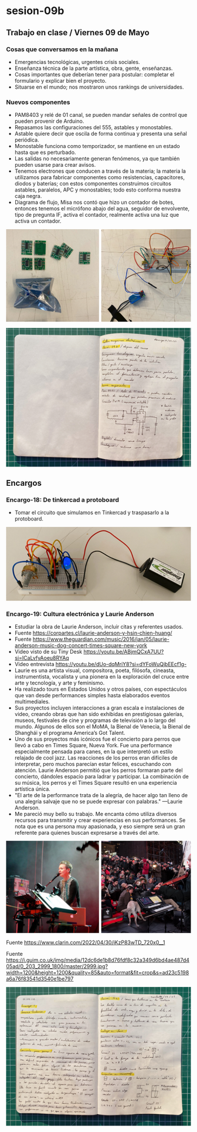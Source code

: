 # sesion-09b

## Trabajo en clase / Viernes 09 de Mayo

### Cosas que conversamos en la mañana

- Emergencias tecnológicas, urgentes crisis sociales.
- Enseñanza técnica de la parte artística, obra, gente, enseñanzas.
- Cosas importantes que deberían tener para postular: completar el formulario y explicar bien el proyecto.
- Situarse en el mundo; nos mostraron unos rankings de universidades.

### Nuevos componentes

- PAM8403 y relé de 01 canal, se pueden mandar señales de control que pueden provenir de Arduino.
- Repasamos las configuraciones del 555, astables y monostables.
- Astable quiere decir que oscila de forma continua y presenta una señal periódica.
- Monostable funciona como temporizador, se mantiene en un estado hasta que es perturbado.
- Las salidas no necesariamente generan fenómenos, ya que también pueden usarse para crear avisos.
- Tenemos electrones que conducen a través de la materia; la materia la utilizamos para fabricar componentes como resistencias, capacitores, diodos y baterías; con estos componentes construimos circuitos astables, paralelos, APC y monostables; todo esto conforma nuestra caja negra.
- Diagrama de flujo, Misa nos contó que hizo un contador de botes, entonces tenemos el micrófono abajo del agua, seguidor de envolvente, tipo de pregunta IF, activa el contador, realmente activa una luz que activa un contador.

![Foto de los nuevos componentes](./archivos/tme-sesion09b-componentes.jpeg)

![Foto de mi bitácora](./archivos/tme-sesion09b-bitacora01.jpeg)

## Encargos

### Encargo-18: De tinkercad a protoboard

- Tomar el circuito que simulamos en Tinkercad y traspasarlo a la protoboard.

![Foto del circuito en mi protoboard](./archivos/tme-sesion09b-proto.jpeg)

### Encargo-19: Cultura electrónica y Laurie Anderson

- Estudiar la obra de Laurie Anderson, incluir citas y referentes usados.
- Fuente <https://corpartes.cl/laurie-anderson-y-hsin-chien-huang/>
- Fuente <https://www.theguardian.com/music/2016/jan/05/laurie-anderson-music-dog-concert-times-square-new-york>
- Video visto de su Tiny Desk <https://youtu.be/ABjmQCxA7UU?si=ICaLvfyAoeu8RYAq>
- Video entrevista <https://youtu.be/dUo-dqMriY8?si=dYFoWuQjbEEcf1g->
- Laurie es una artista visual, compositora, poeta, filósofa, cineasta, instrumentista, vocalista y una pionera en la exploración del cruce entre arte y tecnología, y arte y feminismo.
- Ha realizado tours en Estados Unidos y otros países, con espectáculos que van desde performances simples hasta elaborados eventos multimediales.
- Sus proyectos incluyen interacciones a gran escala e instalaciones de video, creando obras que han sido exhibidas en prestigiosas galerías, museos, festivales de cine y programas de televisión a lo largo del mundo. Algunos de ellos son el MoMA, la Bienal de Venecia, la Bienal de Shanghái y el programa America’s Got Talent.
- Uno de sus proyectos más icónicos fue el concierto para perros que llevó a cabo en Times Square, Nueva York. Fue una performance especialmente pensada para canes, en la que interpretó un estilo relajado de cool jazz. Las reacciones de los perros eran difíciles de interpretar, pero muchos parecían estar felices, escuchando con atención. Laurie Anderson permitió que los perros formaran parte del concierto, dándoles espacio para ladrar y participar. La combinación de su música, los perros y el Times Square resultó en una experiencia artística única.
- "El arte de la performance trata de la alegría, de hacer algo tan lleno de una alegría salvaje que no se puede expresar con palabras." —Laurie Anderson.
- Me pareció muy bello su trabajo. Me encanta cómo utiliza diversos recursos para transmitir y crear experiencias en sus performances. Se nota que es una persona muy apasionada, y eso siempre será un gran referente para quienes buscan expresarse a través del arte.

![Dos fotos de Laurie](./archivos/tme-sesion09b-laurie.jpeg)

Fuente <https://www.clarin.com/2022/04/30/iKzP83wTD_720x0__1>

Fuente <https://i.guim.co.uk/img/media/12dc6de1b8d76fdf8c32a349d6bd4ae487d405ad/0_203_2999_1800/master/2999.jpg?width=1200&height=1200&quality=85&auto=format&fit=crop&s=ad23c5198a6a76f83541d3540e1be797>

![Foto de mi bitácora](./archivos/tme-sesion09b-bitacora02.jpeg)

